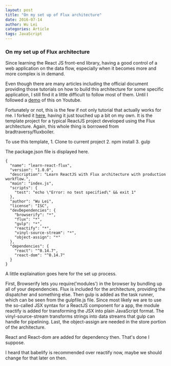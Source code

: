 ```yaml
---
layout: post
title: "On my set up of Flux architecture"
date: 2016-07-14
author: Wu Lei
categories: Article
tags: JavaScript
---
```


### On my set up of Flux architecture

Since learning the React JS front-end library, having a good control of a web application on the data flow, especially when it becomes more and more complex is in demand. 

Even though there are many articles including the official document providing those tutorials on how to build this architecture for some specific application, I still find it a little difficult to follow most of them. Until I followed a [demo](https://www.youtube.com/watch?v=LCaH1siSzW4) of this on Youtube. 

Fortunately or not, this is the few if not only tutorial that actually works for me. I forked it [here](https://github.com/znss1989/template_flux), having it just touched up a bit on my own. It is the template project for a typical ReactJS project developed using the Flux architecture. Again, this whole thing is borrowed from bradtraversy/fluxboiler.

To use this template, 1. Clone to current project 2.  npm install  3.  gulp 

The package.json file is displayed here.

```
{
  "name": "learn-react-flux",
  "version": "1.0.0",
  "description": "Learn ReactJS with Flux architecture with production workflow.",
  "main": "index.js",
  "scripts": {
    "test": "echo \"Error: no test specified\" && exit 1"
  },
  "author": "Wu Lei",
  "license": "ISC",
  "devDependencies": {
    "browserify": "*",
    "flux": "*",
    "gulp": "*",
    "reactify": "*",
    "vinyl-source-stream": "*",
    "object-assign": "*"
  },
  "dependencies": {
    "react": "^0.14.7",
    "react-dom": "^0.14.7"
  }
}
```

A little explaination goes here for the set up process. 

First, Browserify lets you require('modules') in the browser by bundling up all of your dependencies. Flux is included for the architecture, providing the dispatcher and something else. Then gulp is added as the task runner, which can be seen from the gulpfile.js file. Since most likely we are to use the so-called JSX syntax for a ReactJS component for a app, the module reactify is added for transforming the JSX into plain JavaScript format. The vinyl-source-stream transforms strings into data streams that gulp can handle for pipelining. Last, the object-assign are needed in the store portion of the architecture. 

React and React-dom are added for dependency then. That's done I suppose.

I heard that babelify is recommended over reactify now, maybe we should change for that later on then. 

